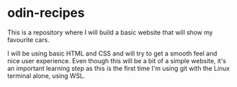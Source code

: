 # odin-recipes
This is a repository where I will build a basic website that will show my favourite cars.

I will be using basic HTML and CSS and will try to get a smooth feel and nice user experience. Even though this will be a bit of a simple website, it's an important learning step as this is the first time I'm using git with the Linux terminal alone, using WSL.